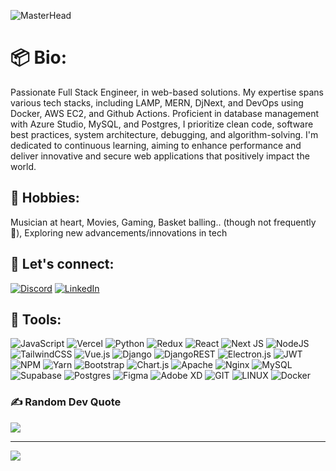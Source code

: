 ![MasterHead](https://media.licdn.com/dms/image/D4D16AQFAG4_qXZEoxA/profile-displaybackgroundimage-shrink_350_1400/0/1685823176021?e=1700697600&v=beta&t=_TxBoKBQm4BuQUVd5U1u6kzXaUax-8eiqziWzi-4EdQ)
# 📦 Bio:
Passionate Full Stack Engineer, in web-based solutions. My expertise spans various tech stacks, including LAMP, MERN, DjNext, and DevOps using Docker, AWS EC2, and Github Actions. Proficient in database management with Azure Studio, MySQL, and Postgres, I prioritize clean code, software best practices, system architecture, debugging, and algorithm-solving. I'm dedicated to continuous learning, aiming to enhance performance and deliver innovative and secure web applications that positively impact the world.

## 🤩 Hobbies:
Musician at heart, Movies, Gaming, Basket balling.. (though not frequently 🤣), Exploring new advancements/innovations in tech

## 📲 Let's connect:
[![Discord](https://img.shields.io/badge/Discord-%237289DA.svg?logo=discord&logoColor=white)](https://discord.gg/alexthecurator) [![LinkedIn](https://img.shields.io/badge/LinkedIn-%230077B5.svg?logo=linkedin&logoColor=white)](https://www.linkedin.com/in/alexander-cuthbert-swai/) 

## 🚀 Tools:
![JavaScript](https://img.shields.io/badge/javascript-%23323330.svg?style=for-the-badge&logo=javascript&logoColor=%23F7DF1E) ![Vercel](https://img.shields.io/badge/vercel-%23000000.svg?style=for-the-badge&logo=vercel&logoColor=white) ![Python](https://img.shields.io/badge/python-3670A0?style=for-the-badge&logo=python&logoColor=ffdd54) ![Redux](https://img.shields.io/badge/redux-%23593d88.svg?style=for-the-badge&logo=redux&logoColor=white) ![React](https://img.shields.io/badge/react-%2320232a.svg?style=for-the-badge&logo=react&logoColor=%2361DAFB) ![Next JS](https://img.shields.io/badge/Next-black?style=for-the-badge&logo=next.js&logoColor=white) ![NodeJS](https://img.shields.io/badge/node.js-6DA55F?style=for-the-badge&logo=node.js&logoColor=white) ![TailwindCSS](https://img.shields.io/badge/tailwindcss-%2338B2AC.svg?style=for-the-badge&logo=tailwind-css&logoColor=white) ![Vue.js](https://img.shields.io/badge/vuejs-%2335495e.svg?style=for-the-badge&logo=vuedotjs&logoColor=%234FC08D) ![Django](https://img.shields.io/badge/django-%23092E20.svg?style=for-the-badge&logo=django&logoColor=white) ![DjangoREST](https://img.shields.io/badge/DJANGO-REST-ff1709?style=for-the-badge&logo=django&logoColor=white&color=ff1709&labelColor=gray) ![Electron.js](https://img.shields.io/badge/Electron-191970?style=for-the-badge&logo=Electron&logoColor=white) ![JWT](https://img.shields.io/badge/JWT-black?style=for-the-badge&logo=JSON%20web%20tokens) ![NPM](https://img.shields.io/badge/NPM-%23000000.svg?style=for-the-badge&logo=npm&logoColor=white) ![Yarn](https://img.shields.io/badge/yarn-%232C8EBB.svg?style=for-the-badge&logo=yarn&logoColor=white) ![Bootstrap](https://img.shields.io/badge/bootstrap-%23563D7C.svg?style=for-the-badge&logo=bootstrap&logoColor=white) ![Chart.js](https://img.shields.io/badge/chart.js-F5788D.svg?style=for-the-badge&logo=chart.js&logoColor=white) ![Apache](https://img.shields.io/badge/apache-%23D42029.svg?style=for-the-badge&logo=apache&logoColor=white) ![Nginx](https://img.shields.io/badge/nginx-%23009639.svg?style=for-the-badge&logo=nginx&logoColor=white) ![MySQL](https://img.shields.io/badge/mysql-%2300f.svg?style=for-the-badge&logo=mysql&logoColor=white) 	![Supabase](https://img.shields.io/badge/Supabase-3ECF8E?style=for-the-badge&logo=supabase&logoColor=white) ![Postgres](https://img.shields.io/badge/postgres-%23316192.svg?style=for-the-badge&logo=postgresql&logoColor=white) 	![Figma](https://img.shields.io/badge/figma-%23F24E1E.svg?style=for-the-badge&logo=figma&logoColor=white) ![Adobe XD](https://img.shields.io/badge/Adobe%20XD-470137?style=for-the-badge&logo=Adobe%20XD&logoColor=#FF61F6) ![GIT](https://img.shields.io/badge/Git-fc6d26?style=for-the-badge&logo=git&logoColor=white) ![LINUX](https://img.shields.io/badge/Linux-FCC624?style=for-the-badge&logo=linux&logoColor=black) ![Docker](https://img.shields.io/badge/docker-%230db7ed.svg?style=for-the-badge&logo=docker&logoColor=white)

### ✍️ Random Dev Quote
![](https://quotes-github-readme.vercel.app/api?type=horizontal&theme=merko)

---
[![](https://visitcount.itsvg.in/api?id=alexthecurator&icon=0&color=12)](https://visitcount.itsvg.in)

<!-- Proudly created with GPRM ( https://gprm.itsvg.in ) -->
